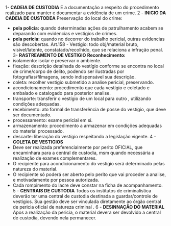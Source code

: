 1- **CADEIA DE CUSTODIA**
E a documentação a respeito do procedimento realizado para manter e documentar a evidência de um crime.
2 - **INICIO DA CADEIA DE CUSTODEA**
Preservação do local do crime: 
- **pela policia:** quando determinadas ações de patrulhamento acabem se deparando com evidencias e vestígios de crimes.
- **pela pericia:** quando no decorrer do trabalho pericial, outras evidencias são descobertas.
Art.158 - Vestígio: todo obj/material bruto, visível/latente, constatado/recolhido, que se relaciona a infração penal.
3- **RASTREAMENTO DE VESTIGIO**
**Reconhecimento:**
- isolamento: isolar e preservar o ambiente.
- fixação: descrição detalhada do vestígio conforme se encontra no local de crime/corpo de delito, podendo ser ilustradas por fotografias/filmagens, sendo indispensável sua descrição.
- coleta: recolher vestígio submetido a analise pericial, preservando.
- acondicionamento: procedimento que cada vestígio e coletado e embalado e catalogado para posterior analise.
- transporte: transferir o vestígio de um local para outro , utilizando condições adequadas.
- recebimento: ato formal de transferência de posse do vestígio, que deve ser documentado.
- processamento: exame pericial em si.
- armazenamento: procedimento a armazenar em condições adequadas do material processado.
- descarte: liberação do vestígio respeitando a legislação vigente.
4 - **COLETA DE VESTIGIOS**
- Deve ser realizada preferencialmente por perito OFICIAL, que encaminhara para a central de custodia, msm quando necessária a realização de exames complementares.
- O recipiente para acondicionamento do vestígio será determinado pelas natureza do material.
- O recipiente só poderá ser aberto pelo perito que vai proceder a analise, e motivadamente por pessoa autorizada.
- Cada rompimento do lacre deve constar na ficha de acompanhamento.
5 - **CENTRAIS DE CUSTODIA**
Todos os institutos de criminalística deverão ter uma central de custodia destinada a guardar/controle de vestígios. Sua gestão deve ser vinculada diretamente ao órgão central de pericia oficial de natureza criminal .
6 - **DESINNAÇÃO DO MATERIAL**
Apos a realização da pericia, o material devera ser devolvido a central de custodia, devendo nela permanecer.